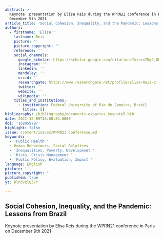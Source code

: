 ```yaml
---
abstract: >-
  Keynote  presentation by Elisa Reis during the WPRN21 conference in Paris on
  December 9th 2021
article_title: 'Social Cohesion, Inequality, and the Pandemic: Lessons from Brazil'
authors:
  - firstname: 'Elisa '
    lastname: Reis
    picture: ''
    picture_copyright: ''
    reference: ''
    social_channels:
      google_scholar: https://scholar.google.com/citations?user=TUg9_OUAAAAJ&hl=en
      instagram: ''
      linkedin: ''
      mendeley: ''
      orcid: ''
      researchgate: https://www.researchgate.net/profile/Elisa-Reis-2
      twitter: ''
      website: ''
      wikipedia: ''
    titles_and_institutions:
      - institution: Federal University of Rio de Janeiro, Brazil
        titles: []
bibliography: /bibliography/documents-exportes_keynote5.bib
date: 2021-12-09T16:00:04.000Z
doi: '169059797'
highlight: false
issue: content/issues/WPRN21 Conference.md
keywords:
  - 'Public Health '
  - Human Behaviours, Social Relations
  - 'Inequalities, Poverty, Development '
  - 'Risks, Crisis Management '
  - 'Public Policy, Evaluation, Impact '
language: English
picture: ''
picture_copyright: ''
published: true
yt: DlM3vzlQ37Y

---
```



## Social Cohesion, Inequality, and the Pandemic: Lessons from Brazil

Keynote presentation by Elisa Reis during the WPRN21 conference in Paris on December 9th 2021

<Youtube yt="DlM3vzlQ37Y" caption ="Elisa Reis: Social Cohesion, Inequality, and the Pandemic: Lessons from Brazil"></Youtube>
